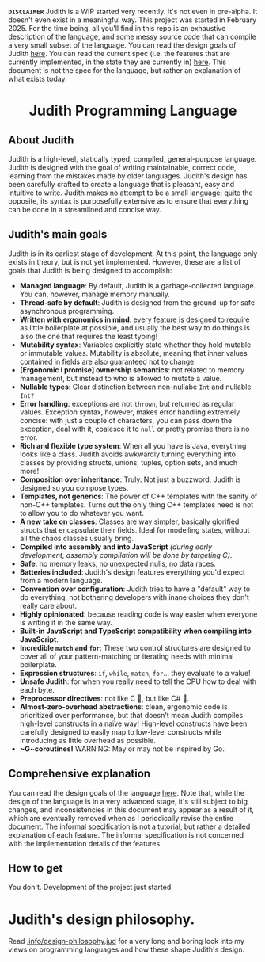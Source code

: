 **`DISCLAIMER`** Judith is a WIP started very recently. It's not even in pre-alpha. It doesn't even exist in a meaningful way. This project was started in February 2025. For the time being, all you'll find in this repo is an exhaustive description of the language, and some messy source code that can compile a very small subset of the language. You can read the design goals of Judith [here](.info/goal_spec.md). You can read the current spec (i.e. the features that are currently implemented, in the state they are currently in) [here](.info/real_spec.md). This document is not the spec for the language, but rather an explanation of what exists today.

<div align="center">
  <h1>Judith Programming Language</h1>
</div>

## About Judith
Judith is a high-level, statically typed, compiled, general-purpose language. Judith is designed with the goal of writing maintainable, correct code, learning from the mistakes made by older languages. Judith's design has been carefully crafted to create a language that is pleasant, easy and intuitive to write. Judith makes no attempt to be a small language: quite the opposite, its syntax is purposefully extensive as to ensure that everything can be done in a streamlined and concise way.

## Judith's main goals
Judith is in its earliest stage of development. At this point, the language only exists in theory, but is not yet implemented. However, these are a list of goals that Judith is being designed to accomplish:

- **Managed language**: By default, Judith is a garbage-collected language. You can, however, manage memory manually.
- **Thread-safe by default**: Judith is designed from the ground-up for safe asynchronous programming.
- **Written with ergonomics in mind**: every feature is designed to require as little boilerplate at possible, and usually the best way to do things is also the one that requires the least typing!
- **Mutability syntax**: Variables explicitly state whether they hold mutable or immutable values. Mutability is absolute, meaning that inner values contained in fields are also guaranteed not to change.
- **[Ergonomic I promise] ownership semantics**: not related to memory management, but instead to who is allowed to mutate a value.
- **Nullable types**: Clear distinction between non-nullabe `Int` and nullable `Int?`
- **Error handling**: exceptions are not `thrown`, but returned as regular values. Exception syntax, however, makes error handling extremely concise: with just a couple of characters, you can pass down the exception, deal with it, coalesce it to `null` or pretty promise there is no error.
- **Rich and flexible type system**: When all you have is Java, everything looks like a class. Judith avoids awkwardly turning everything into classes by providing structs, unions, tuples, option sets, and much more!
- **Composition over inheritance**: Truly. Not just a buzzword. Judith is designed so you compose types.
- **Templates, not generics**: The power of C++ templates with the sanity of non-C++ templates. Turns out the only thing C++ templates need is not to allow you to do whatever you want.
- **A new take on classes**: Classes are way simpler, basically glorified structs that encapsulate their fields. Ideal for modelling states, without all the chaos classes usually bring.
- **Compiled into assembly and into JavaScript** _(during early development, assembly compilation will be done by targeting C)_.
- **Safe**: no memory leaks, no unexpected nulls, no data races.
- **Batteries included**: Judith's design features everything you'd expect from a modern language.
- **Convention over configuration**: Judith tries to have a "default" way to do everything, not bothering developers with inane choices they don't really care about.
- **Highly opinionated**: because reading code is way easier when everyone is writing it in the same way.
- **Built-in JavaScript and TypeScript compatibility when compiling into JavaScript**.
- **Incredible `match` and `for`**: These two control structures are designed to cover all of your pattern-matching or iterating needs with minimal boilerplate.
- **Expression structures**: `if`, `while`, `match`, `for`... they evaluate to a value!
- **Unsafe Judith**: for when you really need to tell the CPU how to deal with each byte.
- **Preprocessor directives**: not like C 🤮, but like C# 🥰.
- **Almost-zero-overhead abstractions**: clean, ergonomic code is prioritized over performance, but that doesn't mean Judith compiles high-level constructs in a naïve way! High-level constructs have been carefully designed to easily map to low-level constructs while introducing as little overhead as possible.
- **~G~coroutines!** WARNING: May or may not be inspired by Go.

## Comprehensive explanation
You can read the design goals of the language [here](.info/spec.md). Note that, while the design of the language is in a very advanced stage, it's still subject to big changes, and inconsistencies in this document may appear as a result of it, which are eventually removed when as I periodically revise the entire document. The informal specification is not a tutorial, but rather a detailed explanation of each feature. The informal specification is not concerned with the implementation details of the features.

## How to get
You don't. Development of the project just started.

# Judith's design philosophy.
Read [.info/design-philosophy.jud](.info/design-philosophy.md) for a very long and boring look into my views on programming languages and how these shape Judith's design.
